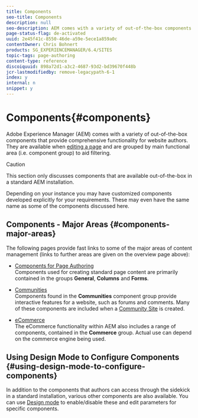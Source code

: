 ```yaml
---
title: Components
seo-title: Components
description: null
seo-description: AEM comes with a variety of out-of-the-box components that provide comprehensive functionality for website authors. 
page-status-flag: de-activated
uuid: 2e45f41c-8550-46de-a59e-5ece1a859a0c
contentOwner: Chris Bohnert
products: SG_EXPERIENCEMANAGER/6.4/SITES
topic-tags: page-authoring
content-type: reference
discoiquuid: 898a72d1-a3c2-4687-93d2-bd39670f448b
jcr-lastmodifiedby: remove-legacypath-6-1
index: y
internal: n
snippet: y
---
```


# Components{#components}

Adobe Experience Manager (AEM) comes with a variety of out-of-the-box components that provide comprehensive functionality for website authors. They are available when [editing a page](../../../sites/classic-ui-authoring/using/classic-page-author-edit-content.md) and are grouped by main functional area (i.e. component group) to aid filtering.

>[!CAUTION]
>
>This section only discusses components that are available out-of-the-box in a standard AEM installation.
>
>Depending on your instance you may have customized components developed explicitly for your requirements. These may even have the same name as some of the components discussed here.

## Components - Major Areas {#components-major-areas}

The following pages provide fast links to some of the major areas of content management (links to further areas are given on the overview page above):

* [Components for Page Authoring](../../../sites/classic-ui-authoring/using/classic-page-author-edit-mode.md)  
  Components used for creating standard page content are primarily contained in the groups **General**, **Columns** and **Forms**.

* [Communities](../../../sites/classic-ui-authoring/using/classic-communities.md)  
  Components found in the **Communities** component group provide interactive features for a website, such as forums and comments. Many of these components are included when a [Community Site](../../../communities/using/overview.md) is created.

* [eCommerce](../../../sites/administering/using/ecommerce.md)  
  The eCommerce functionality within AEM also includes a range of components, contained in the **Commerce** group. Actual use can depend on the commerce engine being used.

## Using Design Mode to Configure Components {#using-design-mode-to-configure-components}

In addition to the components that authors can access through the sidekick in a standard installation, various other components are also available. You can use [Design mode](../../../sites/classic-ui-authoring/using/classic-page-author-design-mode.md#main-pars-title) to enable/disable these and edit parameters for specific components.  

